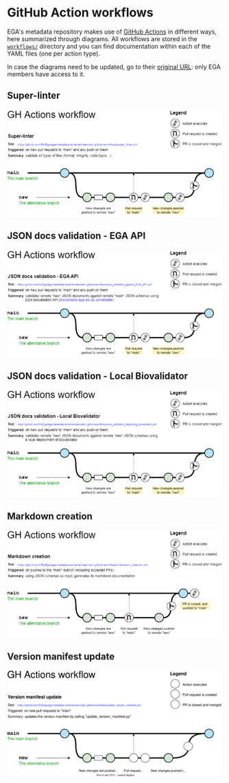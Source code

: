 # GitHub Action workflows
EGA's metadata repository makes use of [GitHub Actions](https://docs.github.com/en/actions) in different ways, here summarized through diagrams. All workflows are stored in the [``workflows/``](../../.github/workflows/) directory and you can find documentation within each of the YAML files (one per action type). 

In case the diagrams need to be updated, go to their [original URL](https://app.diagrams.net/#G1COZ89uK1GVNBZ1tr-1GNKZjF5xoA7Mgn): only EGA members have access to it.

## Super-linter
![Super-linter workflow](diagrams/20220419_super_linter.drawio.png)

## JSON docs validation - EGA API
![JSON docs validation workflow](diagrams/20221201_json_validation_against_EGA_API.drawio.png)

## JSON docs validation - Local Biovalidator
![JSON docs validation workflow](diagrams/20221201_github_workflows-json_validation_deploying_biovalidator.drawio.png)

## Markdown creation
![Markdown creation workflow](diagrams/20220419_Markdown_creation.drawio.png)

## Version manifest update
![Version manifest update](diagrams/20230328_github_workflows-version_manifest_update.drawio.svg)
